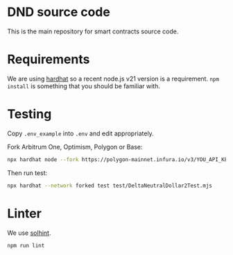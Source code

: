 # DND source code

This is the main repository for smart contracts source code.

# Requirements

We are using [hardhat](https://hardhat.org) so a recent node.js v21 version is a requirement. `npm install` is something that you should be familiar with.

# Testing

Copy `.env_example` into `.env` and edit appropriately.

Fork Arbitrum One, Optimism, Polygon or Base:

```bash
npx hardhat node --fork https://polygon-mainnet.infura.io/v3/YOU_API_KEY --no-deploy
```

Then run test:

```bash
npx hardhat --network forked test test/DeltaNeutralDollar2Test.mjs
```

# Linter

We use [solhint](https://protofire.github.io/solhint/).

```bash
npm run lint
```
